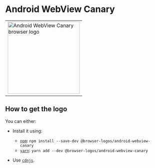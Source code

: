 Android WebView Canary
======================

<!-- markdownlint-disable line-length no-inline-html -->
<table>
    <tr height=240>
        <td>
            <a href="https://github.com/alrra/browser-logos/tree/0f79ae0baddfcffd3bcf2390abfcf4d621585b70/src/android-webview-canary">
                <img width=230 src="https://raw.githubusercontent.com/alrra/browser-logos/0f79ae0baddfcffd3bcf2390abfcf4d621585b70/src/android-webview-canary/android-webview-canary_512x512.png" alt="Android WebView Canary browser logo">
            </a>
        </td>
    </tr>
</table>
<!-- markdownlint-enable line-length no-inline-html -->

How to get the logo
-------------------

You can either:

* Install it using:

  * [`npm`][npm]: `npm install --save-dev @browser-logos/android-webview-canary`
  * [`yarn`][yarn]: `yarn add --dev @browser-logos/android-webview-canary`

* Use [`cdnjs`][cdnjs].

<!-- Link labels: -->

[cdnjs]: https://cdnjs.com/libraries/browser-logos
[npm]: https://www.npmjs.com/
[yarn]: https://yarnpkg.com/

